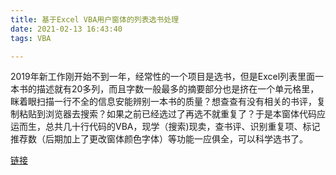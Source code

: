 ```yaml
---
title: 基于Excel VBA用户窗体的列表选书处理
date: 2021-02-13 16:43:40
tags: VBA

---
```


2019年新工作刚开始不到一年，经常性的一个项目是选书，但是Excel列表里面一本书的描述就有20多列，而且字数一般最多的摘要部分也是挤在一个单元格里，眯着眼扫描一行不全的信息安能辨别一本书的质量？想查查有没有相关的书评，复制粘贴到浏览器去搜索？如果之前已经选过了再选不就重复了？于是本窗体代码应运而生，总共几十行代码的VBA，现学（搜索)现卖，查书评、识别重复项、标记推荐数（后期加上了更改窗体颜色字体）等功能一应俱全，可以科学选书了。



[链接](https://github.com/therainmustfall/excel_book_recommendation)